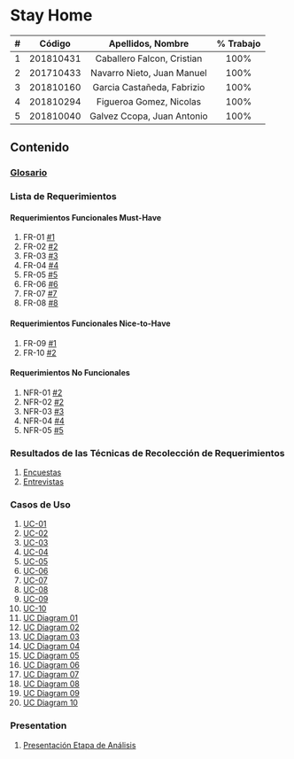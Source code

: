 # Stay Home

|  **#** | **Código** | **Apellidos, Nombre** | **% Trabajo** |
| :---: | :---: | :---: | :---: |
|  1 |  201810431 | Caballero Falcon, Cristian | 100% |
|  2 |  201710433 | Navarro Nieto, Juan Manuel | 100% |
|  3 |  201810160 | Garcia Castañeda, Fabrizio| 100% |
|  4 |  201810294 |Figueroa Gomez, Nicolas     | 100% |
|  5 |  201810040|Galvez Ccopa, Juan Antonio   | 100% |

## Contenido

### [Glosario](docs/Glosario.md)

### Lista de Requerimientos 

#### Requerimientos Funcionales Must-Have
1. FR-01 [#1](/../../issues/1)
2. FR-02 [#2](/../../issues/2)
3. FR-03 [#3](/../../issues/3)
4. FR-04 [#4](/../../issues/4)
5. FR-05 [#5](/../../issues/5)
6. FR-06 [#6](/../../issues/6)
7. FR-07 [#7](/../../issues/7)
8. FR-08 [#8](/../../issues/8)


#### Requerimientos Funcionales Nice-to-Have
1. FR-09 [#1](/../../issues/9)
2. FR-10 [#2](/../../issues/10)

#### Requerimientos No Funcionales
1. NFR-01 [#2](/../../issues/11)
2. NFR-02 [#2](/../../issues/12)
3. NFR-03 [#3](/../../issues/13)
4. NFR-04 [#4](/../../issues/14)
5. NFR-05 [#5](/../../issues/15)

### Resultados de las Técnicas de Recolección de Requerimientos
1. [Encuestas](docs/analisis/Encuesta_Stay_Home.csv)
1. [Entrevistas](docs/analisis/Conclusiones_entrevista.md)

### Casos de Uso
1. [UC-01](docs/analisis/UC01.md)
2. [UC-02](docs/analisis/UC02.md)
3. [UC-03](docs/analisis/UC03.md)
4. [UC-04](docs/analisis/UC04.md)
5. [UC-05](docs/analisis/UC05.md)
6. [UC-06](docs/analisis/UC06.md)
7. [UC-07](docs/analisis/UC07.md)
8. [UC-08](docs/analisis/UC08.md)
9. [UC-09](docs/analisis/UC09.md)
10. [UC-10](docs/analisis/UC10.md)
11. [UC Diagram 01](docs/analisis/UC01.PNG)
12. [UC Diagram 02](docs/analisis/UC02.png)
13. [UC Diagram 03](docs/analisis/UC03.png)
14. [UC Diagram 04](docs/analisis/UC04.png)
15. [UC Diagram 05](docs/analisis/UC05.png)
16. [UC Diagram 06](docs/analisis/UC06.png)
17. [UC Diagram 07](docs/analisis/UC07.png)
18. [UC Diagram 08](docs/analisis/UC08.png)
19. [UC Diagram 09](docs/analisis/UC09.png)
20. [UC Diagram 10](docs/analisis/UC10.png)
### Presentation
1. [Presentación Etapa de Análisis](docs/analysis/presentation.pdf)
